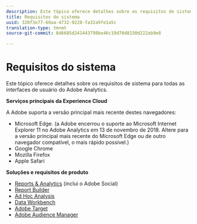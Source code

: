 ```yaml
---
description: Este tópico oferece detalhes sobre os requisitos de sistema para todas as interfaces de usuário do Adobe Analytics.
title: Requisitos do sistema
uuid: 320f3e77-69aa-4732-9228-fa32a9fe1a5c
translation-type: tm+mt
source-git-commit: 8d6685d241443798be46c19d70d8150d222ab9e8

---
```



# Requisitos do sistema

Este tópico oferece detalhes sobre os requisitos de sistema para todas as interfaces de usuário do Adobe Analytics.

**Serviços principais da Experience Cloud**

A Adobe suporta a versão principal mais recente destes navegadores:

* Microsoft Edge. (a Adobe encerrou o suporte ao Microsoft Internet Explorer 11 no Adobe Analytics em 13 de novembro de 2018. Altere para a versão principal mais recente do Microsoft Edge ou de outro navegador compatível, o mais rápido possível.)
* Google Chrome
* Mozilla Firefox
* Apple Safari

**Soluções e requisitos de produto**

* [Reports &amp; Analytics](https://docs.adobe.com/content/help/pt-BR/analytics/admin/admin-tools/server-side-forwarding/ssf-requirements.html) (inclui o Adobe Social)
* [Report Builder](https://docs.adobe.com/content/help/en/analytics/analyze/report-builder/report-builder-setup/system-requirements.html)
* [Ad Hoc Analysis](https://docs.adobe.com/content/help/en/analytics/analyze/ad-hoc-analysis/c-getting-started.html)
* [Data Workbench](https://docs.adobe.com/content/help/en/data-workbench/using/install/c-data-workbench-client-install.html)
* [Adobe Target](https://docs.adobe.com/content/help/en/target/using/implement-target/before-implement/supported-browsers.html)
* [Adobe Audience Manager](https://docs.adobe.com/content/help/en/audience-manager/user-guide/reference/supported-browsers.html)
